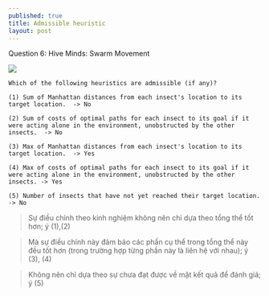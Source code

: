 ```yaml
---
published: true
title: Admissible heuristic
layout: post
---
```

Question 6: Hive Minds: Swarm Movement

<img src="https://d37djvu3ytnwxt.cloudfront.net/assets/courseware/v1/137f2d4c71360b5c3d153666fdbe2574/c4x/BerkeleyX/CS188x_1/asset/hw1_maze_multi.png" />

```
Which of the following heuristics are admissible (if any)?

(1) Sum of Manhattan distances from each insect's location to its target location.  -> No

(2) Sum of costs of optimal paths for each insect to its goal if it were acting alone in the environment, unobstructed by the other insects.  -> No

(3) Max of Manhattan distances from each insect's location to its target location.  -> Yes

(4) Max of costs of optimal paths for each insect to its goal if it were acting alone in the environment, unobstructed by the other insects. -> Yes

(5) Number of insects that have not yet reached their target location. -> No
```


> Sự điều chỉnh theo kinh nghiệm không nên chỉ dựa theo tổng thể tốt hơn; ý (1),(2)

> Mà sự điều chỉnh này đảm bảo các phần cụ thể trong tổng thể này đều tốt hơn (trong trường hợp từng phần này là liên hệ với nhau); ý (3), (4)

> Không nên chỉ dựa theo sự chưa đạt được về mặt kết quả để đánh giá; ý (5)